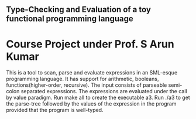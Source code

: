 ## Type-Checking and Evaluation of a toy functional programming language
# Course Project under Prof. S Arun Kumar
This is a tool to scan, parse and evaluate expressions in an SML-esque programming language. It has support for arithmetic, booleans, functions(higher-order, recursive). The input consists of parseable semi-colon separated expressions. The expressions are evaluated under the call by value paradigm. 
Run make all to create the executable a3.
Run ./a3 <filename> to get the parse-tree followed by the values of the expression in the program provided that the program is well-typed.

